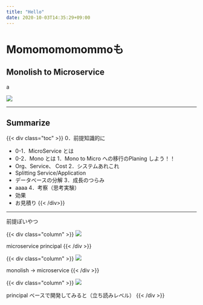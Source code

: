 ```yaml
---
title: "Hello"
date: 2020-10-03T14:35:29+09:00
---
```

<!-- : .wrap ..aligncenter -->

# <!--: .text-landing --> Momomomomommoも

## Monolish to Microservice

<!-- : .aligncenter -->a
![](https://learning.oreilly.com/library/cover/9781492047834/250w/)

---
<!-- : .wrap -->

## Summarize

{{< div class="toc" >}}
0．前提知識的に
   * 0-1．MicroService とは
   * 0-2．Mono とは
1．Mono to Micro への移行のPlaning しよう！！
   * Org、Service、 Cost
2．システムあれこれ
   * Splitting Service/Application
   * データベースの分解
3．成長のつらみ
   * aaaa
4．考察（思考実験）
  * 効果
  * お見積り
{{< /div>}}


---
<!-- : .wrap -->

<p class="text-content">前提ぽいやつ</p>

<div class="grid">

{{< div class="column" >}}
![](https://learning.oreilly.com/library/cover/9781491956328/250w/) 

microservice principal
{{< /div >}}

{{< div class="column" >}}
![](https://learning.oreilly.com/library/cover/9781492047834/250w/) 

monolish -> microservice
{{< /div >}}

{{< div class="column" >}}
![](https://www.oreilly.co.jp/books/images/picture_large978-4-87311-760-7.jpeg)

principal ベースで開発してみると（立ち読みレベル）
{{< /div >}}

</div>


